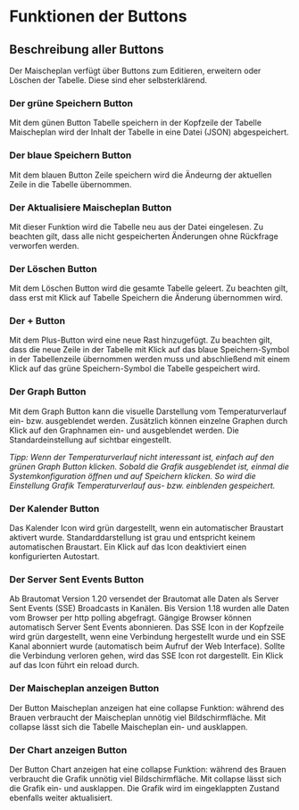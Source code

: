 # Funktionen der Buttons

## Beschreibung aller Buttons

Der Maischeplan verfügt über Buttons zum Editieren, erweitern oder Löschen der Tabelle. Diese sind eher selbsterklärend.

### Der grüne Speichern Button

Mit dem günen Button Tabelle speichern in der Kopfzeile der Tabelle Maischeplan wird der Inhalt der Tabelle in eine Datei (JSON) abgespeichert.

### Der blaue Speichern Button

Mit dem blauen Button Zeile speichern wird die Ändeurng der aktuellen Zeile in die Tabelle übernommen.

### Der Aktualisiere Maischeplan Button

Mit dieser Funktion wird die Tabelle neu aus der Datei eingelesen. Zu beachten gilt, dass alle nicht gespeicherten Änderungen ohne Rückfrage verworfen werden.

### Der Löschen Button

Mit dem Löschen Button wird die gesamte Tabelle geleert. Zu beachten gilt, dass erst mit Klick auf Tabelle Speichern die Änderung übernommen wird.

### Der + Button

Mit dem Plus-Button wird eine neue Rast hinzugefügt. Zu beachten gilt, dass die neue Zeile in der Tabelle mit Klick auf das blaue Speichern-Symbol in der Tabellenzeile übernommen werden muss und abschließend mit einem Klick auf das grüne Speichern-Symbol die Tabelle gespeichert wird.

### Der Graph Button

Mit dem Graph Button kann die visuelle Darstellung vom Temperaturverlauf ein- bzw. ausgeblendet werden. Zusätzlich können einzelne Graphen durch Klick auf den Graphnamen ein- und ausgeblendet werden. Die Standardeinstellung auf sichtbar eingestellt.

_Tipp: Wenn der Temperaturverlauf nicht interessant ist, einfach auf den grünen Graph Button klicken. Sobald die Grafik ausgeblendet ist, einmal die Systemkonfiguration öffnen und auf Speichern klicken. So wird die Einstellung Grafik Temperaturverlauf aus- bzw. einblenden gespeichert._

### Der Kalender Button

Das Kalender Icon wird grün dargestellt, wenn ein automatischer Braustart aktivert wurde. Standarddarstellung ist grau und entspricht keinem automatischen Braustart. Ein Klick auf das Icon deaktiviert einen konfigurierten Autostart.

### Der Server Sent Events Button

Ab Brautomat Version 1.20 versendet der Brautomat alle Daten als Server Sent Events (SSE) Broadcasts in Kanälen. Bis Version 1.18 wurden alle Daten vom Browser per http polling abgefragt. Gängige Browser können automatisch Server Sent Events abonnieren. Das SSE Icon in der Kopfzeile wird grün dargestellt, wenn eine Verbindung hergestellt wurde und ein SSE Kanal abonniert wurde (automatisch beim Aufruf der Web Interface). Sollte die Verbindung verloren gehen, wird das SSE Icon rot dargestellt. Ein Klick auf das Icon führt ein reload durch.

### Der Maischeplan anzeigen Button

Der Button Maischeplan anzeigen hat eine collapse Funktion: während des Brauen verbraucht der Maischeplan unnötig viel Bildschirmfläche. Mit collapse lässt sich die Tabelle Maischeplan ein- und ausklappen.

### Der Chart anzeigen Button

Der Button Chart anzeigen hat eine collapse Funktion: während des Brauen verbraucht die Grafik unnötig viel Bildschirmfläche. Mit collapse lässt sich die Grafik ein- und ausklappen. Die Grafik wird im eingeklappten Zustand ebenfalls weiter aktualisiert.
